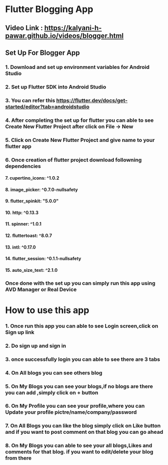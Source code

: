 # Flutter Blogging App

## Video Link : https://kalyani-h-pawar.github.io/videos/blogger.html
## Set Up For Blogger App

### 1. Download and set up environment variables for Android Studio
### 2. Set up Flutter SDK into Android Studio
### 3. You can refer this https://flutter.dev/docs/get-started/editor?tab=androidstudio
### 4. After completing the set up for flutter you can able to see Create New Flutter Project after click on File -> New
### 5. Click on Create New Flutter Project and give name to your flutter app
### 6. Once creation of flutter project download followning dependencies
#### 7. cupertino_icons: ^1.0.2
#### 8. image_picker: ^0.7.0-nullsafety
#### 9. flutter_spinkit: "5.0.0"
#### 10. http: ^0.13.3
#### 11. spinner: ^1.0.1
#### 12. fluttertoast: ^8.0.7
#### 13. intl: ^0.17.0
#### 14. flutter_session: ^0.1.1-nullsafety
#### 15. auto_size_text: ^2.1.0 

### Once done with the set up you can simply run this app using AVD Manager or Real Device

# How to use this app

### 1. Once run this app you can able to see Login screen,click on Sign up link
### 2. Do sign up and sign in
### 3. once successfully login you can able to see there are 3 tabs 
### 4. On All blogs you can see others blog
### 5. On My Blogs you can see your blogs,if no blogs are there you can add ,simply click on + button
### 6. On My Profile you can see your profile,where you can Update your profile pictre/name/company/password
### 7. On All Blogs you can like the blog simply click on Like button and if you want to post comment on that blog you can go ahead
### 8. On My Blogs you can able to see your all blogs,Likes and comments for that blog. if you want to edit/delete your blog from there

